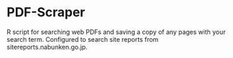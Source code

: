 # PDF-Scraper
R script for searching web PDFs and saving a copy of any pages with your search term. Configured to search site reports from sitereports.nabunken.go.jp.
